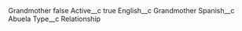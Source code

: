 <?xml version="1.0" encoding="UTF-8"?>
<CustomMetadata xmlns="http://soap.sforce.com/2006/04/metadata" xmlns:xsi="http://www.w3.org/2001/XMLSchema-instance" xmlns:xsd="http://www.w3.org/2001/XMLSchema">
    <label>Grandmother</label>
    <protected>false</protected>
    <values>
        <field>Active__c</field>
        <value xsi:type="xsd:boolean">true</value>
    </values>
    <values>
        <field>English__c</field>
        <value xsi:type="xsd:string">Grandmother</value>
    </values>
    <values>
        <field>Spanish__c</field>
        <value xsi:type="xsd:string">Abuela</value>
    </values>
    <values>
        <field>Type__c</field>
        <value xsi:type="xsd:string">Relationship</value>
    </values>
</CustomMetadata>
